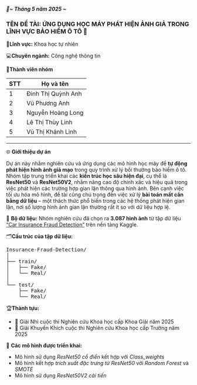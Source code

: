 

<h5>📅<em>~ Tháng 5 năm 2025 ~</em></h5>

<h3>TÊN ĐỀ TÀI: ỨNG DỤNG HỌC MÁY PHÁT HIỆN ẢNH GIẢ TRONG LĨNH VỰC BẢO HIỂM Ô TÔ 🚗</h3>

<p> 🔬<strong>Lĩnh vực:</strong> Khoa học tự nhiên</p>
<p> 💻<strong>Chuyên ngành:</strong> Công nghệ thông tin</p>

<p> 👥<strong>Thành viên nhóm</strong></p>

| STT | Họ và tên             
|-----|-----------------------
| 1   | Đinh Thị Quỳnh Anh    
| 2   | Vũ Phương Anh    
| 3   | Nguyễn Hoàng Long        
| 4   | Lê Thị Thùy Linh        
| 5   | Vũ Thị Khánh Linh    
---
<p>🌐 <strong>Giới thiệu dự án</strong></p>

Dự án này nhằm nghiên cứu và ứng dụng các mô hình học máy để **tự động phát hiện hình ảnh giả mạo** trong quy trình xử lý bồi thường bảo hiểm ô tô. Nhóm tập trung triển khai các **kiến trúc học sâu hiện đại**, cụ thể là **ResNet50** và **ResNet50V2**, nhằm nâng cao độ chính xác và hiệu quả trong việc phát hiện các trường hợp gian lận thông qua hình ảnh. Bên cạnh việc tối ưu hóa mô hình, đề tài cũng chú trọng đến việc xử lý **bài toán mất cân bằng dữ liệu** – một thách thức phổ biến trong các hệ thống phát hiện gian lận, nơi số lượng hình ảnh gian lận thường rất ít so với dữ liệu hợp lệ.


<p>📂 <strong>Bộ dữ liệu:</strong> Nhóm nghiên cứu đã chọn ra <strong>3.087 hình ảnh</strong> từ tập dữ liệu 
<a href="https://www.kaggle.com/datasets/pacificrm/car-insurance-fraud-detection" target="_blank">“Car Insurance Fraud Detection”</a> trên nền tảng Kaggle.</p>

<p> 🗂<strong>Cấu trúc của tập dữ liệu:</strong></p>
<pre>
Insurance-Fraud-Detection/
│
├── train/
│   ├── Fake/
│   └── Real/
│
└── test/
    ├── Fake/
    └── Real/
</pre>
<p>🏆<strong>Thành tựu:</strong></p>
<ul>
  <li>🥈 Giải Nhì cuộc thi Nghiên cứu Khoa học cấp Khoa Giải năm 2025</li>
  <li>📢 Giải Khuyến Khích cuộc thi Nghiên cứu Khoa học cấp Trường năm 2025</li>
</ul>

<p>🧠 <strong>Các mô hình được triển khai:</strong></p>
<ul>
  <li> Mô hình sử dụng <em>ResNet50 cổ điển</em> kết hợp với <em>Class_weights</em></li>
  <li> Mô hình kết hợp <em>trích xuất đặc trưng từ ResNet50</em> với <em>Random Forest</em> và <em>SMOTE</em></li>
  <li> Mô hình sử dụng <em>ResNet50V2 cải tiến</em></li>
</ul>
